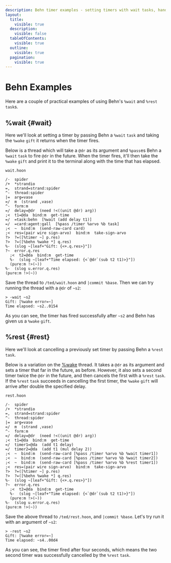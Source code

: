 ```yaml
---
description: Behn timer examples - setting timers with wait tasks, handling wake gifts, and timing operations.
layout:
  title:
    visible: true
  description:
    visible: false
  tableOfContents:
    visible: true
  outline:
    visible: true
  pagination:
    visible: true
---
```


# Behn Examples

Here are a couple of practical examples of using Behn's `%wait` and `%rest` `task`s.

## %wait {#wait}

Here we'll look at setting a timer by passing Behn a `%wait` `task` and taking the `%wake` `gift` it returns when the timer fires.

Below is a thread which will take a `@dr` as its argument and `%pass`es Behn a `%wait` `task` to fire `@dr` in the future. When the timer fires, it'll then take the `%wake` `gift` and print it to the terminal along with the time that has elapsed.

`wait.hoon`

```hoon
/-  spider
/+  *strandio
=,  strand=strand:spider
^-  thread:spider
|=  arg=vase
=/  m  (strand ,vase)
^-  form:m
=/  delay=@dr  (need !<((unit @dr) arg))
;<  t1=@da  bind:m  get-time
=/  =task:behn  [%wait (add delay t1)]
=/  =card:agent:gall  [%pass /timer %arvo %b task]
;<  ~  bind:m  (send-raw-card card)
;<  res=(pair wire sign-arvo)  bind:m  take-sign-arvo
?>  ?=([%timer ~] p.res)
?>  ?=([%behn %wake *] q.res)
%-  (slog ~[leaf+"Gift: {<+.q.res>}"])
?~  error.q.res
  ;<  t2=@da  bind:m  get-time
  %-  (slog ~[leaf+"Time elapsed: {<`@dr`(sub t2 t1)>}"])
  (pure:m !>(~))
%-  (slog u.error.q.res)
(pure:m !>(~))
```

Save the thread to `/ted/wait.hoon` and `|commit %base`. Then we can try running the thread with a `@dr` of `~s2`:

```
> -wait ~s2
Gift: [%wake error=~]
Time elapsed: ~s2..0154
```

As you can see, the timer has fired successfully after `~s2` and Behn has given us a `%wake` `gift`.

## %rest {#rest}

Here we'll look at cancelling a previously set timer by passing Behn a `%rest` `task`.

Below is a variation on the [%wake](#wake) thread. It takes a `@dr` as its argument and sets a timer that far in the future, as before. However, it also sets a second timer twice the `@dr` in the future, and then cancels the first with a `%rest` `task`. If the `%rest` `task` succeeds in cancelling the first timer, the `%wake` `gift` will arrive after double the specified delay.

`rest.hoon`

```hoon
/-  spider
/+  *strandio
=,  strand=strand:spider
^-  thread:spider
|=  arg=vase
=/  m  (strand ,vase)
^-  form:m
=/  delay=@dr  (need !<((unit @dr) arg))
;<  t1=@da  bind:m  get-time
=/  timer1=@da  (add t1 delay)
=/  timer2=@da  (add t1 (mul delay 2))
;<  ~  bind:m  (send-raw-card [%pass /timer %arvo %b %wait timer1])
;<  ~  bind:m  (send-raw-card [%pass /timer %arvo %b %wait timer2])
;<  ~  bind:m  (send-raw-card [%pass /timer %arvo %b %rest timer1])
;<  res=(pair wire sign-arvo)  bind:m  take-sign-arvo
?>  ?=([%timer ~] p.res)
?>  ?=([%behn %wake *] q.res)
%-  (slog ~[leaf+"Gift: {<+.q.res>}"])
?~  error.q.res
  ;<  t2=@da  bind:m  get-time
  %-  (slog ~[leaf+"Time elapsed: {<`@dr`(sub t2 t1)>}"])
  (pure:m !>(~))
%-  (slog u.error.q.res)
(pure:m !>(~))
```

Save the above thread to `/ted/rest.hoon`, and `|commit %base`. Let's try run it with an argument of `~s2`:

```
> -rest ~s2
Gift: [%wake error=~]
Time elapsed: ~s4..00d4
```

As you can see, the timer fired after four seconds, which means the two second timer was successfully cancelled by the `%rest` `task`.
